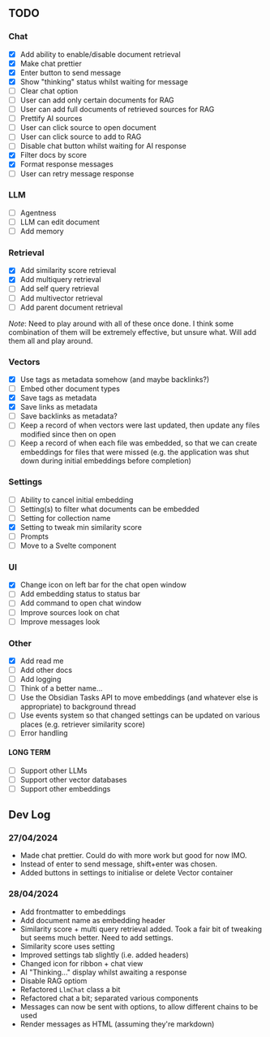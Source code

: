 ## TODO

### Chat

-   [x] Add ability to enable/disable document retrieval
-   [x] Make chat prettier
-   [x] Enter button to send message
-   [x] Show "thinking" status whilst waiting for message
-   [ ] Clear chat option
-   [ ] User can add only certain documents for RAG
-   [ ] User can add full documents of retrieved sources for RAG
-   [ ] Prettify AI sources
-   [ ] User can click source to open document
-   [ ] User can click source to add to RAG
-   [ ] Disable chat button whilst waiting for AI response
-   [x] Filter docs by score
-   [x] Format response messages
-   [ ] User can retry message response

### LLM

-   [ ] Agentness
-   [ ] LLM can edit document
-   [ ] Add memory

### Retrieval

-   [x] Add similarity score retrieval
-   [x] Add multiquery retrieval
-   [ ] Add self query retrieval
-   [ ] Add multivector retrieval
-   [ ] Add parent document retrieval

_Note_: Need to play around with all of these once done. I think some combination of them will be extremely effective, but unsure what. Will add them all and play around.

### Vectors

-   [x] Use tags as metadata somehow (and maybe backlinks?)
-   [ ] Embed other document types
-   [x] Save tags as metadata
-   [x] Save links as metadata
-   [ ] Save backlinks as metadata?
-   [ ] Keep a record of when vectors were last updated, then update any files modified since then on open
-   [ ] Keep a record of when each file was embedded, so that we can create embeddings for files that were missed (e.g. the application was shut down during initial embeddings before completion)

### Settings

-   [ ] Ability to cancel initial embedding
-   [ ] Setting(s) to filter what documents can be embedded
-   [ ] Setting for collection name
-   [x] Setting to tweak min similarity score
-   [ ] Prompts
-   [ ] Move to a Svelte component

### UI

-   [x] Change icon on left bar for the chat open window
-   [ ] Add embedding status to status bar
-   [ ] Add command to open chat window
-   [ ] Improve sources look on chat
-   [ ] Improve messages look

### Other

-   [x] Add read me
-   [ ] Add other docs
-   [ ] Add logging
-   [ ] Think of a better name...
-   [ ] Use the Obsidian Tasks API to move embeddings (and whatever else is appropriate) to background thread
-   [ ] Use events system so that changed settings can be updated on various places (e.g. retriever similarity score)
-   [ ] Error handling

#### LONG TERM

-   [ ] Support other LLMs
-   [ ] Support other vector databases
-   [ ] Support other embeddings

## Dev Log

### 27/04/2024

-   Made chat prettier. Could do with more work but good for now IMO.
-   Instead of enter to send message, shift+enter was chosen.
-   Added buttons in settings to initialise or delete Vector container

### 28/04/2024

-   Add frontmatter to embeddings
-   Add document name as embedding header
-   Similarity score + multi query retrieval added. Took a fair bit of tweaking but seems much better. Need to add settings.
-   Similarity score uses setting
-   Improved settings tab slightly (i.e. added headers)
-   Changed icon for ribbon + chat view
-   AI "Thinking..." display whilst awaiting a response
-   Disable RAG optiom
-   Refactored `LlmChat` class a bit
-   Refactored chat a bit; separated various components
-   Messages can now be sent with options, to allow different chains to be used
-   Render messages as HTML (assuming they're markdown)
